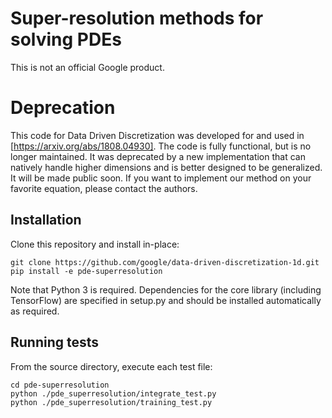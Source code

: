 # Super-resolution methods for solving PDEs

This is not an official Google product.

# Deprecation
This code for Data Driven Discretization was developed for and used in [https://arxiv.org/abs/1808.04930]. The code is fully functional, but is no longer maintained. It was deprecated by a new implementation that can natively handle higher dimensions and is better designed to be generalized. It will be made public soon. If you want to implement our method on your favorite equation, please contact the authors.

## Installation

Clone this repository and install in-place:

    git clone https://github.com/google/data-driven-discretization-1d.git
    pip install -e pde-superresolution

Note that Python 3 is required. Dependencies for the core library (including
TensorFlow) are specified in setup.py and should be installed automatically as
required.

## Running tests

From the source directory, execute each test file:

    cd pde-superresolution
    python ./pde_superresolution/integrate_test.py
    python ./pde_superresolution/training_test.py
